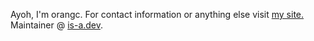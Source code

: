 Ayoh, I'm orangc. 
For contact information or anything else visit [my site.](https://orangc.xyz)
Maintainer @ [is-a.dev](https://is-a.dev).
